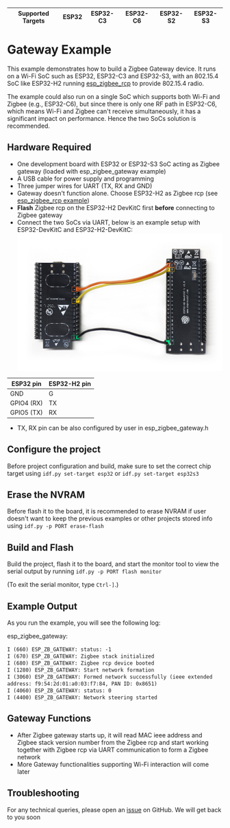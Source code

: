 | Supported Targets | ESP32 | ESP32-C3 | ESP32-C6 | ESP32-S2 | ESP32-S3 |
| ----------------- | ----- | -------- | -------- | -------- | -------- |

# Gateway Example

This example demonstrates how to build a Zigbee Gateway device. It runs on a Wi-Fi SoC such as ESP32, ESP32-C3 and ESP32-S3, with an 802.15.4 SoC like ESP32-H2 running [esp_zigbee_rcp](../esp_zigbee_rcp) to provide 802.15.4 radio.

The example could also run on a single SoC which supports both Wi-Fi and Zigbee (e.g., ESP32-C6), but since there is only one RF path in ESP32-C6, which means Wi-Fi and Zigbee can't receive simultaneously, it has a significant impact on performance. Hence the two SoCs solution is recommended.

## Hardware Required

* One development board with ESP32 or ESP32-S3 SoC acting as Zigbee gateway (loaded with esp_zigbee_gateway example)
* A USB cable for power supply and programming
* Three jumper wires for UART (TX, RX and GND)
* Gateway doesn't function alone. Choose ESP32-H2 as Zigbee rcp (see [esp_zigbee_rcp example](../esp_zigbee_rcp))
* **Flash** Zigbee rcp on the ESP32-H2 DevKitC first **before** connecting to Zigbee gateway
* Connect the two SoCs via UART, below is an example setup with ESP32-DevKitC and ESP32-H2-DevKitC:
![Zigbee_gateway](../../openthread/ot_br/image/thread-border-router-esp32-esp32h4.jpg)

ESP32 pin     | ESP32-H2 pin
------------- |-------------
   GND        |    G
   GPIO4 (RX) |    TX
   GPIO5 (TX) |    RX

* TX, RX pin can be also configured by user in esp_zigbee_gateway.h

## Configure the project

Before project configuration and build, make sure to set the correct chip target using `idf.py set-target esp32` or `idf.py set-target esp32s3`

## Erase the NVRAM 

Before flash it to the board, it is recommended to erase NVRAM if user doesn't want to keep the previous examples or other projects stored info using `idf.py -p PORT erase-flash`

## Build and Flash

Build the project, flash it to the board, and start the monitor tool to view the serial output by running `idf.py -p PORT flash monitor`

(To exit the serial monitor, type ``Ctrl-]``.)

## Example Output

As you run the example, you will see the following log:

esp_zigbee_gateway:
```
I (660) ESP_ZB_GATEWAY: status: -1
I (670) ESP_ZB_GATEWAY: Zigbee stack initialized
I (680) ESP_ZB_GATEWAY: Zigbee rcp device booted
I (1280) ESP_ZB_GATEWAY: Start network formation
I (3060) ESP_ZB_GATEWAY: Formed network successfully (ieee extended address: f9:54:2d:01:a0:03:f7:84, PAN ID: 0x8651)
I (4060) ESP_ZB_GATEWAY: status: 0
I (4400) ESP_ZB_GATEWAY: Network steering started
```

## Gateway Functions

 * After Zigbee gateway starts up, it will read MAC ieee address and Zigbee stack version number from the Zigbee rcp and start working together with Zigbee rcp via UART communication to form a Zigbee network
 * More Gateway functionalities supporting Wi-Fi interaction will come later

## Troubleshooting

For any technical queries, please open an [issue](https://github.com/espressif/esp-idf/issues) on GitHub. We will get back to you soon
